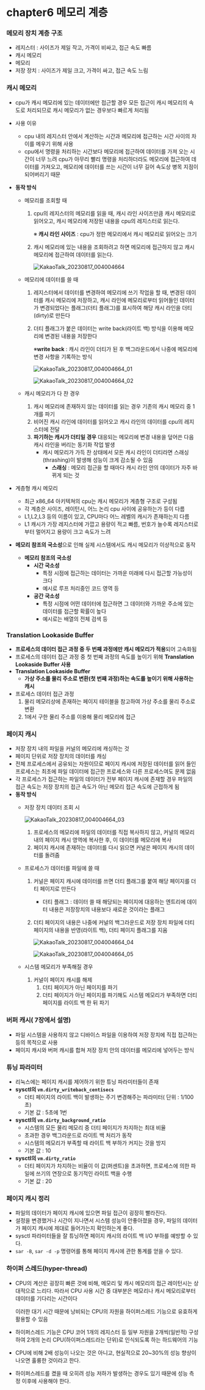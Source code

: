 # chapter6 메모리 계층

### **메모리 장치 계층 구조**

- 레지스터 : 사이즈가 제일 작고, 가격이 비싸고, 접근 속도 빠름
- 캐시 메모리
- 메모리
- 저장 장치 :  사이즈가 제일 크고, 가격이 싸고, 접근 속도 느림

### 캐시 메모리

- cpu가 캐시 메모리에 있는 데이터에만 접근할 경우 모든 접근이 캐시 메모리의 속도로 처리되므로 캐시 메모리가 없는 경우보다 빠르게 처리됨
- 사용 이유
    - cpu 내의 레지스터 안에서 계산하는 시간과 메모리에 접근하는 시간 사이의 차이를 메우기 위해 사용
    - cpu에서 명령을 처리하는 시간보다 메모리에 접근하여 데이터를 가져 오는 시간이 너무 느려 cpu가 아무리 빨리 명령을 처리하더라도 메모리에 접근하여 데이터를 가져오고, 메모리에 데이터를 쓰는 시간이 너무 길어 속도상 병목 지점이 되어버리기 때문
- **동작 방식**
    - 메모리를 조회할 때
        1. cpu의 레지스터의 메모리를 읽을 때, 캐시 라인 사이즈만큼 캐시 메모리로 읽어오고, 캐시 메모리에 저장된 내용을 cpu의 레지스터로 읽는다.
            
            ※ **캐시 라인 사이즈** : cpu가 정한  메모리에서 캐시 메모리로 읽어오는 크기
            
        2. 캐시 메모리에 있는 내용을 조회하려고 하면 메모리에 접근하지 않고 캐시 메모리에 접근하여 데이터를 읽는다.
            
            ![KakaoTalk_20230817_004004664](https://github.com/HoChangSUNG/mentoring/assets/76422685/6f30b54a-cbaa-469f-9f1d-2d2bb075a66b)

    
    - 메모리에 데이터를 쓸 때
        1. 레지스터에서 데이터를 변경하여 메모리에 쓰기 작업을 할 때, 변경된 데이터를 캐시 메모리에 저장하고, 캐시 라인에 메모리로부터 읽어들인 데이터가 변경되었다는 플래그(더티 플래그)를 표시하여 해당 캐시 라인을 더티(dirty)로 만든다
        2. 더티 플래그가 붙은 데이터는 write back(라이트 백) 방식을 이용해 메모리에 변경된 내용을 저장한다
            
            ※**write back** : 캐시 라인이 더티가 된 후 백그라운드에서 나중에 메모리에 변경 사항을 기록하는 방식
            
            ![KakaoTalk_20230817_004004664_01](https://github.com/HoChangSUNG/mentoring/assets/76422685/254519d4-8fcf-45f0-ba7c-4ef7ab3c9fb3)

            ![KakaoTalk_20230817_004004664_02](https://github.com/HoChangSUNG/mentoring/assets/76422685/b88aa16a-bc90-4fd7-89f8-99116834b8d5)

        
    - 캐시 메모리가 다 찬 경우
        1. 캐시 메모리에 존재하지 않는 데이터를 읽는 경우 기존의 캐시 메모리 중 1개를 파기
        2. 비어진 캐시 라인에 데이터를 읽어오고 캐시 라인의 데이터를 cpu의 레지스터에 전달
        3. **파기하는 캐시가 더티일 경우** 대응되는 메모리에 변경 내용을 덮어쓴 다음 캐시 라인을 버리는 동기화 작업 발생
            - 캐시 메모리가 가득 찬 상태에서 모든 캐시 라인이 더티라면 스래싱(thrashing)이 발생해 성능이 크게 감소될 수 있음
                - **스래싱** :  메모리 접근을 할 때마다 캐시 라인 안의 데이터가 자주 바뀌게 되는 것
        
- 계층형 캐시 메모리
    - 최근 x86_64 아키텍쳐의 cpu는 캐시 메모리가 계층형 구조로 구성됨
    - 각 계층은 사이즈, 레이턴시, 어느 논리 cpu 사이에 공유하는가 등이 다름
    - L1,L2,L3 등의 이름이 있고, CPU마다 어느 레벨의 캐시가 존재하는지 다름
    - L1 캐시가 가장 레지스터에 가깝고 용량이 적고 빠름, 번호가 늘수록 레지스터로부터 멀어지고 용량이 크고 속도가 느려

- **메모리 참조의 국소성**으로 인해 실제 시스템에서도 캐시 메모리가 이상적으로 동작
    - **메모리 참조의 국소성**
        - **시간 국소성**
            - 특정 시점에 접근하는 데이터는 가까운 미래에 다시 접근할 가능성이 크다
            - 예시로 루프 처리중인 코드 영역 등
        - **공간 국소성**
            - 특정 시점에 어떤 데이터에 접근하면 그 데이터와 가까운 주소에 있는 데이터를 접근할 확률이 높다
            - 예시로는 배열의 전체 검색 등
            

### Translation Lookaside Buffer

- **프로세스의 데이터 접근 과정 중 두 번째 과정에만 캐시 메모리가 적용**되어 고속화됨
- 프로세스의 데이터 접근 과정 중 첫 번째 과정의 속도를 높이기 위해  **Translation Lookaside Buffer 사용**
- **Translation Lookaside Buffer**
    - **가상 주소를 물리 주소로 변환(첫 번째 과정)하는 속도를 높이기 위해 사용하는 캐시**
- 프로세스 데이터 접근 과정
    1. 물리 메모리상에 존재하는 페이지 테이블을 참고하여 가상 주소를 물리 주소로 변환
    2. 1에서 구한 물리 주소를 이용해 물리 메모리에 접근

### 페이지 캐시

- 저장 장치 내의 파일을 커널의 메모리에 캐싱하는 것
- 페이지 단위로 저장 장치의 데이터를 캐싱
- 전체 프로세스에서 공유되는 자원이므로 페이지 캐시에 저장된 데이터를 읽어 들인 프로세스는 최초에 파일 데이터에 접근한 프로세스와 다른 프로세스여도 문제 없음
- 각 프로세스가 접근하는 파일의 데이터가 전부 페이지 캐시에 존재할 경우 파일의 접근 속도는 저장 장치의 접근 속도가 아닌 메모리 접근 속도에 근접하게 됨
- **동작 방식**
    - 저장 장치 데이터 조회 시
        
        ![KakaoTalk_20230817_004004664_03](https://github.com/HoChangSUNG/mentoring/assets/76422685/58a65f18-b2aa-4f48-b7d6-fa9ba7c874b7)

        1. 프로세스의 메모리에 파일의 데이터를 직접 복사하지 않고, 커널의 메모리 내의 페이지 캐시 영역에 복사한 후, 이 데이터를 메모리에 복사
        2. 페이지 캐시에 존재하는 데이터를 다시 읽으면 커널은 페이지 캐시의 데이터를 돌려줌
    - 프로세스가 데이터를 파일에 쓸 때
        1. 커널은 페이지 캐시에 데이터를 쓰면 더티 플래그를 붙여 해당 페이지를 더티 페이지로 만든다
            - 더티 플래그 : 데이터 쓸 때 해당되는 페이지에 대응하는 엔트리에 데이터 내용은 저장장치의 내용보다 새로운 것이라는 플래그
        2. 더티 페이지의 내용은 나중에 커널의 백그라운드로 저장 장치 파일에 더티 페이지의 내용을 반영(라이트 백), 더티 페이지 플래그를 지움
            
            ![KakaoTalk_20230817_004004664_04](https://github.com/HoChangSUNG/mentoring/assets/76422685/2e4257d3-8bd0-4f7f-b924-e937b24b9217)

            ![KakaoTalk_20230817_004004664_05](https://github.com/HoChangSUNG/mentoring/assets/76422685/5d021c97-2bff-4201-ac8b-8207c983ead7)

        
    - 시스템 메모리가 부족해질 경우
        1. 커널이 페이지 캐시를 해제
            1. 더티 페이지가 아닌 페이지를 파기
            2. 더티 페이지가 아닌 페이지를 파기해도 시스템 메모리가 부족하면 더티 페이지를 라이트 백 한 뒤 파기

### 버퍼 캐시( 7장에서 설명)

- 파일 시스템을 사용하지 않고 디바이스 파일을 이용하여 저장 장치에 직접 접근하는 등의 목적으로 사용
- 페이지 캐시와 버퍼 캐시를 합쳐 저장 장치 안의 데이터를 메모리에 넣어두는 방식

### 튜닝 파라미터

- 리눅스에는 페이지 캐시를 제어하기 위한 튜닝 파라미터들이 존재
- **sysctl의 `vm.dirty_writeback_centisecs`**
    - 더티 페이지의 라이트 백이 발생하는 주기 변경해주는 파라미터( 단위 : 1/100초)
    - 기본 값 :  5초에 1번
- **sysctl의 `vm.dirty_background_ratio`**
    - 시스템의 모든 물리 메모리 중 더티 페이지가 차지하는 최대 비율
    - 초과한 경우 백그라운드로 라이트 백 처리가 동작
    - 시스템의 메모리가 부족할 때 라이트 백 부하가 커지는 것을 방지
    - 기본 값 : 10
- **sysctl의 `vm.dirty_ratio`**
    - 더티 페이지가 차지하는 비율이 이 값(퍼센트)을 초과하면, 프로세스에 의한 파일에 쓰기의 연장으로 동기적인 라이트 백을 수행
    - 기본 값 : 20

### 페이지 캐시 정리

- 파일의 데이터가 페이지 캐시에 있으면 파일 접근이 굉장히 빨라진다.
- 설정을 변경했거나 시간이 지나면서 시스템 성능이 안좋아졌을 경우, 파일의 데이터가 페이지 캐시에 제대로 들어가는지 확인하는게 좋다.
- sysctl 파라미터들을 잘 튜닝하면 페이지 캐시의 라이트 백 I/O 부하를 예방할 수 있다.
- `sar -B`, `sar -d -p` 명령어를 통해 페이지 캐시에 관한 통계를 얻을 수 있다.

### **하이퍼 스레드(hyper-thread)**

- CPU의 계산은 굉장히 빠른 것에 비해, 메모리 및 캐시 메모리의 접근 레이턴시는 상대적으로 느리다. 따라서 CPU 사용 시간 중 대부분은 메모리나 캐시 메모리로부터 데이터를 기다리는 시간이다
    
    이러한 대기 시간 때문에 낭비되는 CPU의 자원을 하이퍼스레드 기능으로 유효하게 활용할 수 있음
    
- 하이퍼스레드 기능은 CPU 코어 1개의 레지스터 등 일부 자원을 2개씩(일반적) 구성하여 2개의 논리 CPU(하이퍼스레드라는 단위)로 인식되도록 하는 하드웨어의 기능
- CPU에 비해 2배 성능이 나오는 것은 아니고, 현실적으로 20~30%의 성능 향상이 나오면 훌륭한 것이라고 한다.
- 하이퍼스레드를 켰을 때 오히려 성능 저하가 발생하는 경우도 있기 때문에 성능 측정 이후에 사용해야 한다.
